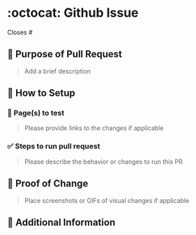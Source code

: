<!---
Thanks for creating a Pull Request 💖!

Please read the following before submitting:
- PRs that adds new external dependencies might take a while to review.
- Keep your PR as small as possible.
- Limit your PR to one type (docs, refactor, ci, or bugfix)
-->

# :octocat: Github Issue 

Closes # <!-- Github issue # here -->

## 📝 Purpose of Pull Request

> Add a brief description

## 🤔 How to Setup
### 📄 Page(s) to test

> Please provide links to the changes if applicable

### ✅ Steps to run pull request

> Please describe the behavior or changes to run this PR

## 📸 Proof of Change

> Place screenshots or GIFs of visual changes if applicable

## 📝 Additional Information

